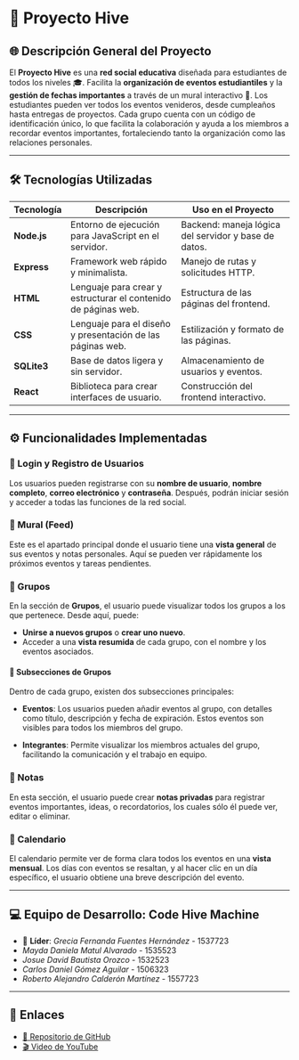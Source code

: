# 🐝 Proyecto Hive

## 🌐 Descripción General del Proyecto
El **Proyecto Hive** es una **red social educativa** diseñada para estudiantes de todos los niveles 🎓. Facilita la **organización de eventos estudiantiles** y la **gestión de fechas importantes** a través de un mural interactivo 📅. Los estudiantes pueden ver todos los eventos venideros, desde cumpleaños hasta entregas de proyectos. Cada grupo cuenta con un código de identificación único, lo que facilita la colaboración y ayuda a los miembros a recordar eventos importantes, fortaleciendo tanto la organización como las relaciones personales.

---

## 🛠️ Tecnologías Utilizadas

| Tecnología | Descripción | Uso en el Proyecto |
|------------|-------------|--------------------|
| **Node.js** | Entorno de ejecución para JavaScript en el servidor. | Backend: maneja lógica del servidor y base de datos. |
| **Express** | Framework web rápido y minimalista. | Manejo de rutas y solicitudes HTTP. |
| **HTML** | Lenguaje para crear y estructurar el contenido de páginas web. | Estructura de las páginas del frontend. |
| **CSS** | Lenguaje para el diseño y presentación de las páginas web. | Estilización y formato de las páginas. |
| **SQLite3** | Base de datos ligera y sin servidor. | Almacenamiento de usuarios y eventos. |
| **React** | Biblioteca para crear interfaces de usuario. | Construcción del frontend interactivo. |

---

## ⚙️ Funcionalidades Implementadas

### 🔐 Login y Registro de Usuarios
Los usuarios pueden registrarse con su **nombre de usuario**, **nombre completo**, **correo electrónico** y **contraseña**. Después, podrán iniciar sesión y acceder a todas las funciones de la red social.

### 📰 Mural (Feed)
Este es el apartado principal donde el usuario tiene una **vista general** de sus eventos y notas personales. Aquí se pueden ver rápidamente los próximos eventos y tareas pendientes.

### 👥 Grupos
En la sección de **Grupos**, el usuario puede visualizar todos los grupos a los que pertenece. Desde aquí, puede:
- **Unirse a nuevos grupos** o **crear uno nuevo**.
- Acceder a una **vista resumida** de cada grupo, con el nombre y los eventos asociados.

#### 📅 Subsecciones de Grupos
Dentro de cada grupo, existen dos subsecciones principales:

- **Eventos**: Los usuarios pueden añadir eventos al grupo, con detalles como título, descripción y fecha de expiración. Estos eventos son visibles para todos los miembros del grupo.

- **Integrantes**: Permite visualizar los miembros actuales del grupo, facilitando la comunicación y el trabajo en equipo.

### 📝 Notas
En esta sección, el usuario puede crear **notas privadas** para registrar eventos importantes, ideas, o recordatorios, los cuales sólo él puede ver, editar o eliminar.

### 📆 Calendario
El calendario permite ver de forma clara todos los eventos en una **vista mensual**. Los días con eventos se resaltan, y al hacer clic en un día específico, el usuario obtiene una breve descripción del evento.

---

## 💻 Equipo de Desarrollo: **Code Hive Machine**

- 👑 **Líder**: *Grecia Fernanda Fuentes Hernández* - 1537723
- *Mayda Daniela Matul Alvarado* - 1535523
- *Josue David Bautista Orozco* - 1532523
- *Carlos Daniel Gómez Aguilar* - 1506323
- *Roberto Alejandro Calderón Martínez* - 1557723

---

## 🔗 Enlaces

- [📂 Repositorio de GitHub]()
- [🎬 Video de YouTube]()
